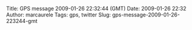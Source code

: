 Title: GPS message 2009-01-26 22:32:44 (GMT)
Date: 2009-01-26 22:32
Author: marcaurele
Tags: gps, twitter
Slug: gps-message-2009-01-26-223244-gmt

<!--break-->

<div class="gmap" id="gmap_20090126_143244">
</div>

